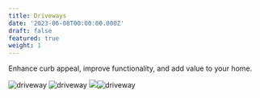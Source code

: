 ```yaml
---
title: Driveways
date: '2023-06-08T00:00:00.000Z'
draft: false
featured: true
weight: 1
---
```


Enhance curb appeal, improve functionality, and add value to your home.

![driveway](/images/services/driveway-1.jpg)
![driveway](/images/services/driveway-2.jpg)
![](</images/services/profile-full res.jpg>)![driveway](/images/services/driveway-3.jpg)
